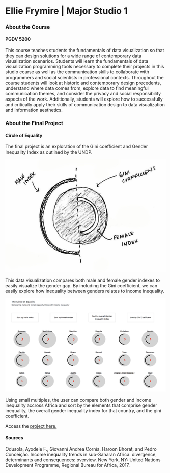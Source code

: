# Ellie Frymire | Major Studio 1

### About the Course
#### PGDV 5200

This course teaches students the fundamentals of data visualization so that they 
can design solutions for a wide range of contemporary data visualization scenarios. 
Students will learn the fundamentals of data visualization programming tools 
necessary to complete their projects in this studio course as well as the 
communication skills to collaborate with programmers and social scientists in 
professional contexts. Throughout the course students will look at historic and 
contemporary design precedents, understand where data comes from, explore data to 
find meaningful communication themes, and consider the privacy and social 
responsibility aspects of the work. Additionally, students will explore how to 
successfully and critically apply their skills of communication design to data 
visualization and information aesthetics.

### About the Final Project
#### Circle of Equality

The final project is an exploration of the Gini coefficient and Gender Inequality 
Index as outlined by the UNDP. 

![drawing2.jpg](drawing2.jpg?raw=true)

This data visualization compares both male and female gender indexes to easily 
visualize the gender gap. By including the Gini coefficient, we can easily 
explore how inequality between genders relates to income inequality. 

![preview1.png](preview1.png?raw=true)

Using small multiples, the user can compare both gender and income inequality 
accross Africa and sort by the elements that comprise gender inequality, the 
overall gender inequality index for that country, and the gini coefficient.

Access the [project here.](https://efrymire.github.io/major-studio-1/UNDP_3_Dynamics/index-chart.html)

#### Sources

Odusola, Ayodele F., Giovanni Andrea Cornia, Haroon Bhorat, and Pedro Conceição. Income inequality trends in sub-Saharan Africa: divergence, determinants and consequences: overview. New York, NY: United Nations Development Programme, Regional Bureau for Africa, 2017.


